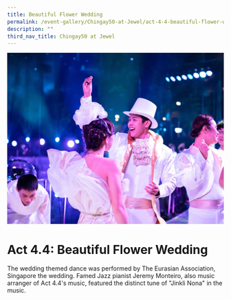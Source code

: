 ```yaml
---
title: Beautiful Flower Wedding
permalink: /event-gallery/Chingay50-at-Jewel/act-4-4-beautiful-flower-wedding
description: ""
third_nav_title: Chingay50 at Jewel
---
```

![Act 4.4: Beautiful Flower Wedding](/images/Event%20Gallery/Chingay50%20at%20Jewel/Act%204%204%20Eurasian-01.jpg)

# **Act 4.4: Beautiful Flower Wedding**
The wedding themed dance was performed by The Eurasian Association, Singapore the wedding. Famed Jazz pianist Jeremy Monteiro, also music arranger of Act 4.4's music, featured the distinct tune of "Jinkli Nona" in the music.

